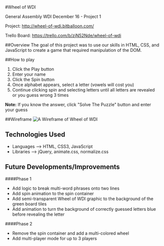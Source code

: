 #Wheel of WDI

General Assembly WDI December 16 - Project 1


Project: http://wheel-of-wdi.bitballoon.com/

Trello Board: https://trello.com/b/zjN52Nde/wheel-of-wdi

##Overview
The goal of this project was to use our skills in HTML, CSS, and JavaScript to
create a game that required manipulation of the DOM.

##How to play
1. Click the Play button
2. Enter your name
3. Click the Spin button
4. Once alphabet appears, select a letter (vowels will cost you)
5. Continue clicking spin and selecting letters until all letters are revealed or you guess wrong 3 times

__Note:__ If you know the answer, click "Solve The Puzzle" button and enter your guess


##Wireframe
![A Wireframe of Wheel of WDI](https://github.com/chadchristensen/wheel_of_wdi/blob/master/Wheel_of_WDI_Wireframe.JPG?raw=true)

## Technologies Used
- Languages --> HTML, CSS3, JavaScript
- Libraries --> jQuery, animate.css, normalize.css

## Future Developments/Improvements

####Phase 1
- Add logic to break multi-word phrases onto two lines
- Add spin animation to the spin container
- Add semi-transparent Wheel of WDI graphic to the background of the green board tiles
- Add animation to turn the background of correctly guessed letters blue before revealing the letter

####Phase 2
- Remove the spin container and add a multi-colored wheel
- Add multi-player mode for up to 3 players

